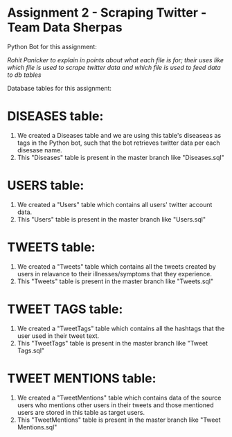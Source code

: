# Assignment 2 - Scraping Twitter - Team Data Sherpas

Python Bot for this assignment:

*Rohit Panicker to explain in points about what each file is for; their uses like which file is used to scrape twitter 
data and which file is used to feed data to db tables*


Database tables for this assignment:

# DISEASES table:

1. We created a Diseases table and we are using this table's diseaseas as tags in the Python bot, such that the bot retrieves twitter data per each disesase name.
2. This "Diseases" table is present in the master branch like "Diseases.sql"

# USERS table:

1. We created a "Users" table which contains all users' twitter account data.
2. This "Users" table is present in the master branch like "Users.sql"

# TWEETS table:

1. We created a "Tweets" table which contains all the tweets created by users in relavance to their illnesses/symptoms that they experience.
2. This "Tweets" table is present in the master branch like "Tweets.sql"

# TWEET TAGS table:

1. We created a "TweetTags" table which contains all the hashtags that the user used in their tweet text.
2. This "TweetTags" table is present in the master branch like "Tweet Tags.sql"

# TWEET MENTIONS table:

1. We created a "TweetMentions" table which contains data of the source users who mentions other users in their tweets and those mentioned users 
are stored in this table as target users.
2. This "TweetMentions" table is present in the master branch like "Tweet Mentions.sql"






